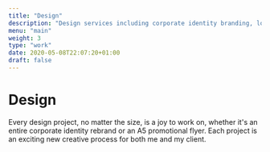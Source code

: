 ```yaml
---
title: "Design"
description: "Design services including corporate identity branding, logo design, website design and promotional digital and print media"
menu: "main"
weight: 3
type: "work"
date: 2020-05-08T22:07:20+01:00
draft: false
---
```


# Design

Every design project, no matter the size, is a joy to work on, whether it's an entire corporate identity rebrand or an A5 promotional flyer. Each project is an exciting new creative process for both me and my client.
